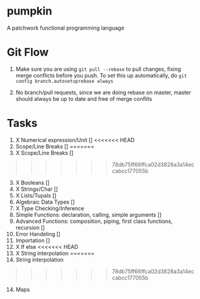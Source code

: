 pumpkin
=======

A patchwork functional programming language

Git Flow
======
1) Make sure you are using `git pull --rebase` to pull changes, fixing merge
conflicts before you push. To set this up automatically, do ```git config
branch.autosetuprebase always```

2) No branch/pull requests, since we are doing rebase on master, master should
always be up to date and free of merge conflits

Tasks
======

1. X Numerical expression/Unit []
<<<<<<< HEAD
2. Scope/Line Breaks []
=======
2. X Scope/Line Breaks []
>>>>>>> 78db75ff66ffca02d3828a3a14eccabcc177055b
3. X Booleans []
4. X Strings/Char []
5. X Lists/Tupals []
6. Algebraic Data Types []
7. X Type Checking/Inference
8. Simple Functions: declaration, calling, simple arguments []
9. Advanced Functions: composition, piping, first class functions, recursion []
10. Error Handeling []
11. Importation []
12. X If else
<<<<<<< HEAD
13. X String interpolation
=======
13. String interpolation
>>>>>>> 78db75ff66ffca02d3828a3a14eccabcc177055b
14. Maps
